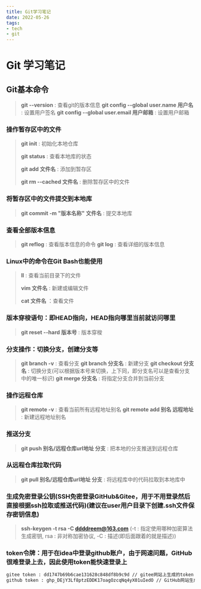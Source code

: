 ```yaml
---
title: Git学习笔记
date: 2022-05-26
tags: 
- tech
- git
---
```

# Git 学习笔记

## Git基本命令

> **git --version** : 查看git的版本信息
> **git config --global user.name 用户名** : 设置用户签名
> **git config --global user.email 用户邮箱** : 设置用户邮箱

### 操作暂存区中的文件

> **git init** : 初始化本地仓库
>
> **git status** : 查看本地库的状态
>
> **git add 文件名** : 添加到暂存区
>
> **git rm --cached 文件名** : 删除暂存区中的文件

### 将暂存区中的文件提交到本地库

> **git commit -m "版本名称" 文件名** : 提交本地库

### 查看全部版本信息

> **git reflog** : 查看版本信息的命令
> **git log** : 查看详细的版本信息

### Linux中的命令在Git Bash也能使用

> **ll** : 查看当前目录下的文件
>
> **vim 文件名** : 新建或编辑文件
>
> **cat 文件名** ：查看文件

### 版本穿梭语句：即HEAD指向，HEAD指向哪里当前就访问哪里

> **git reset --hard 版本号** : 版本穿梭

### 分支操作：切换分支，创建分支等

> **git branch -v** : 查看分支
> **git branch 分支名** : 新建分支
> **git checkout 分支名** : 切换分支(可以根据版本号来切换，上下同，即分支名可以是查看分支中的唯一标识)
> **git merge 分支名** : 将指定分支合并到当前分支

### 操作远程仓库

> **git remote -v** : 查看当前所有远程地址别名
> **git remote add 别名 远程地址** : 新建远程地址别名

### 推送分支

>  **git push 别名/远程仓库url地址 分支** : 把本地的分支推送到远程仓库

### 从远程仓库拉取代码

>  **git pull 别名/远程仓库url地址 分支** : 将远程库中的代码拉取到本地库中

### 生成免密登录公钥(SSH免密登录GitHub&Gitee，用于不用登录然后直接根据ssh拉取或推送代码)(建议在user用户目录下创建.ssh文件保存密钥信息)

>  **ssh-keygen -t rsa -C ddddreem@163.com**  (-t : 指定使用哪种加密算法生成密钥, rsa : 非对称加密协议, -C : 描述(即后面跟着的就是描述))

### token令牌：用于在idea中登录github账户，由于网速问题，GitHub很难登录上去，因此使用token能快速登录上

```txt
gitee token : dd1747b69b6cae131628c848df8b9c9d // gitee网站上生成的token
github token : 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 // GitHub网站生成的token
```



